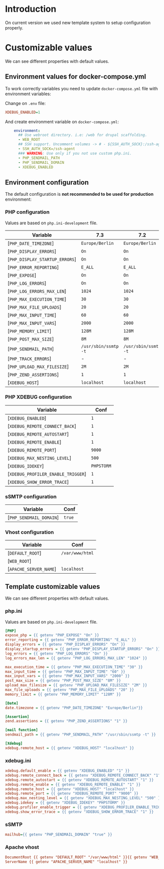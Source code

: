 # Introduction

On current version we used new template system to setup configuration properly. 

# Customizable values

We can see different properties with default values.

## Environment values for docker-compose.yml

To work correctly variables you need to update `docker-compose.yml` file with environment variables:

Change on `.env` file:

```ini
XDEBUG_ENABLED=1
```

And create environment variable on  `docker-compose.yml`:

```yml
    environment:
      ## Use webroot directory. i.e: /web for drupal scaffolding.
      - WEB_ROOT
      ## SSH support. Uncomment volumes -> # - ${SSH_AUTH_SOCK}:/ssh-agent
      - SSH_AUTH_SOCK=/ssh-agent
      ### WARNING: Use only if you not use custom php.ini.
      - PHP_SENDMAIL_PATH
      - PHP_SENDMAIL_DOMAIN
      - XDEBUG_ENABLED
```

## Environment configuration

The default configuration is __not recommended to be used for production__ environment:

### PHP configuration

Values are based on `php.ini-development` file.

| Variable                        | 7.3                  | 7.2                  | 7.1                  | 7.0                  | 5.6                  |
| ------------------------------- | -------------------- | -------------------- | -------------------- | -------------------- | -------------------- |
| [`PHP_DATE_TIMEZONE`]           | `Europe/Berlin`      | `Europe/Berlin`      | `Europe/Berlin`      | `Europe/Berlin`      | `Europe/Berlin`      |
| [`PHP_DISPLAY_ERRORS`]          | `On`                 | `On`                 | `On`                 | `On`                 | `On`                 |
| [`PHP_DISPLAY_STARTUP_ERRORS`]  | `On`                 | `On`                 | `On`                 | `On`                 | `On`                 |
| [`PHP_ERROR_REPORTING`]         | `E_ALL`              | `E_ALL`              | `E_ALL`              | `E_ALL`              | `E_ALL`              |
| [`PHP_EXPOSE`]                  | `On`                 | `On`                 | `On`                 | `On`                 | `On`                 |
| [`PHP_LOG_ERRORS`]              | `On`                 | `On`                 | `On`                 | `On`                 | `On`                 |
| [`PHP_LOG_ERRORS_MAX_LEN`]      | `1024`               | `1024`               | `1024`               | `1024`               | `1024`               |
| [`PHP_MAX_EXECUTION_TIME`]      | `30`                 | `30`                 | `30`                 | `30`                 | `30`                 |
| [`PHP_MAX_FILE_UPLOADS`]        | `20`                 | `20`                 | `20`                 | `20`                 | `20`                 |
| [`PHP_MAX_INPUT_TIME`]          | `60`                 | `60`                 | `60`                 | `60`                 | `60`                 |
| [`PHP_MAX_INPUT_VARS`]          | `2000`               | `2000`               | `2000`               | `2000`               | `2000`               |
| [`PHP_MEMORY_LIMIT`]            | `128M`               | `128M`               | `128M`               | `128M`               | `128M`               |
| [`PHP_POST_MAX_SIZE`]           | `8M`                 | `8M`                 | `8M`                 | `8M`                 | `8M`                 |
| [`PHP_SENDMAIL_PATH`]           | `/usr/sbin/ssmtp -t` | `/usr/sbin/ssmtp -t` | `/usr/sbin/ssmtp -t` | `/usr/sbin/ssmtp -t` | `/usr/sbin/ssmtp -t` |
| [`PHP_TRACK_ERRORS`]            | -                    | -                    | `On`                 | `On`                 | `On`                 |
| [`PHP_UPLOAD_MAX_FILESIZE`]     | `2M`                 | `2M`                 | `2M`                 | `2M`                 | `2M`                 |
| [`PHP_ZEND_ASSERTIONS`]         | `1`                  | `1`                  | `1`                  | `1`                  | `1`                  |
| [`XDEBUG_HOST`]                 | `localhost`          | `localhost`          | `localhost`          | `localhost`          | `localhost`          |

### PHP XDEBUG configuration

| Variable                           | Conf        |
| ---------------------------------- | ----------- |
| [`XDEBUG_ENABLED`]                 | `1`         |
| [`XDEBUG_REMOTE_CONNECT_BACK`]     | `1`         |
| [`XDEBUG_REMOTE_AUTOSTART`]        | `1`         |
| [`XDEBUG_REMOTE_ENABLE`]           | `1`         |
| [`XDEBUG_REMOTE_PORT`]             | `9000`      |
| [`XDEBUG_MAX_NESTING_LEVEL`]       | `500`       |
| [`XDEBUG_IDEKEY`]                  | `PHPSTORM`  |
| [`XDEBUG_PROFILER_ENABLE_TRIGGER`] | `1`         |
| [`XDEBUG_SHOW_ERROR_TRACE`]        | `1`         |

### sSMTP configuration

| Variable                 | Conf        |
| ------------------------ | ----------- |
| [`PHP_SENDMAIL_DOMAIN`]  | `true`      |

### Vhost configuration

| Variable                | Conf            |
| ----------------------- | --------------- |
| [`DEFAULT_ROOT`]        | `/var/www/html` |
| [`WEB_ROOT`]            | ` `             |
| [`APACHE_SERVER_NAME`]  | `localhost`     |

## Template customizable values

We can see different properties with default values.

### php.ini

Values are based on `php.ini-development` file.

```ini
[PHP]
expose_php = {{ getenv "PHP_EXPOSE" "On" }}
error_reporting = {{ getenv "PHP_ERROR_REPORTING" "E_ALL" }}
display_errors = {{ getenv "PHP_DISPLAY_ERRORS" "On" }}
display_startup_errors = {{ getenv "PHP_DISPLAY_STARTUP_ERRORS" "On" }}
log_errors = {{ getenv "PHP_LOG_ERRORS" "On" }}
log_errors_max_len = {{ getenv "PHP_LOG_ERRORS_MAX_LEN" "1024" }}

max_execution_time = {{ getenv "PHP_MAX_EXECUTION_TIME" "30" }}
max_input_time = {{ getenv "PHP_MAX_INPUT_TIME" "60" }}
max_input_vars = {{ getenv "PHP_MAX_INPUT_VARS" "2000" }}
post_max_size = {{ getenv "PHP_POST_MAX_SIZE" "8M" }}
upload_max_filesize = {{ getenv "PHP_UPLOAD_MAX_FILESIZE" "2M" }}
max_file_uploads = {{ getenv "PHP_MAX_FILE_UPLOADS" "20" }}
memory_limit = {{ getenv "PHP_MEMORY_LIMIT" "128M" }}

[Date]
date.timezone = {{ getenv "PHP_DATE_TIMEZONE" "Europe/Berlin"}}

[Assertion]
zend.assertions = {{ getenv "PHP_ZEND_ASSERTIONS" "1" }}

[mail function]
sendmail_path = {{ getenv "PHP_SENDMAIL_PATH" "/usr/sbin/ssmtp -t" }}

[Xdebug]
xdebug.remote_host = {{ getenv "XDEBUG_HOST" "localhost" }}
```

### xdebug.ini

```ini
xdebug.default_enable = {{ getenv "XDEBUG_ENABLED" "1" }}
xdebug.remote_connect_back = {{ getenv "XDEBUG_REMOTE_CONNECT_BACK" "1" }}
xdebug.remote_autostart = {{ getenv "XDEBUG_REMOTE_AUTOSTART" "1" }}
xdebug.remote_enable = {{ getenv "XDEBUG_REMOTE_ENABLE" "1" }}
xdebug.remote_host = {{ getenv "XDEBUG_HOST" "localhost" }}
xdebug.remote_port = {{ getenv "XDEBUG_REMOTE_PORT" "9000" }}
xdebug.max_nesting_level = {{ getenv "XDEBUG_MAX_NESTING_LEVEL" "500" }}
xdebug.idekey = {{ getenv "XDEBUG_IDEKEY" "PHPSTORM" }}
xdebug.profiler_enable_trigger = {{ getenv "XDEBUG_PROFILER_ENABLE_TRIGGER" "1" }}
xdebug.show_error_trace = {{ getenv "XDEBUG_SHOW_ERROR_TRACE" "1" }}
```

### sSMTP

```ini
mailhub={{ getenv "PHP_SENDMAIL_DOMAIN" "true" }}
```

### Apache vhost

```ini
DocumentRoot {{ getenv "DEFAULT_ROOT" "/var/www/html" }}{{ getenv "WEB_ROOT" "" }}
ServerName {{ getenv "APACHE_SERVER_NAME" "localhost" }}
```
